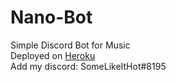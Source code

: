 # Nano-Bot
<div>Simple Discord Bot for Music</div>
Deployed on <a href="www.heroku.com">Heroku</a>
<div>Add my discord: SomeLikeItHot#8195</div>
